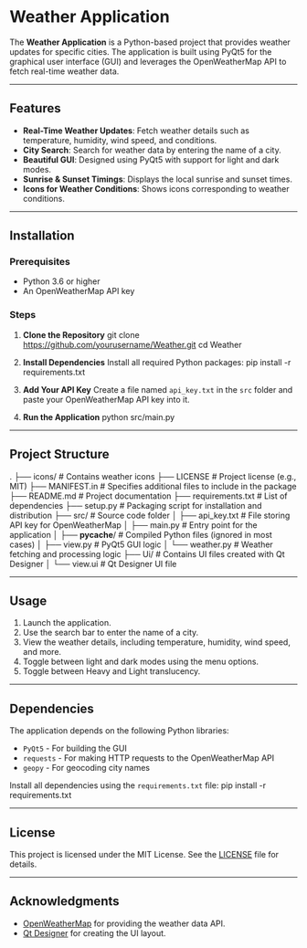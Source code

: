 # Weather Application

The **Weather Application** is a Python-based project that provides weather updates for specific cities. The application is built using PyQt5 for the graphical user interface (GUI) and leverages the OpenWeatherMap API to fetch real-time weather data.

---

## Features

- **Real-Time Weather Updates**: Fetch weather details such as temperature, humidity, wind speed, and conditions.
- **City Search**: Search for weather data by entering the name of a city.
- **Beautiful GUI**: Designed using PyQt5 with support for light and dark modes.
- **Sunrise & Sunset Timings**: Displays the local sunrise and sunset times.
- **Icons for Weather Conditions**: Shows icons corresponding to weather conditions.

---

## Installation

### Prerequisites

- Python 3.6 or higher
- An OpenWeatherMap API key

### Steps

1. **Clone the Repository**
   git clone https://github.com/yourusername/Weather.git
   cd Weather
   

2. **Install Dependencies**
   Install all required Python packages:
   pip install -r requirements.txt
   

3. **Add Your API Key**
   Create a file named `api_key.txt` in the `src` folder and paste your OpenWeatherMap API key into it.

4. **Run the Application**
   python src/main.py

---

## Project Structure

.
├── icons/               # Contains weather icons
├── LICENSE              # Project license (e.g., MIT)
├── MANIFEST.in          # Specifies additional files to include in the package
├── README.md            # Project documentation
├── requirements.txt     # List of dependencies
├── setup.py             # Packaging script for installation and distribution
├── src/                 # Source code folder
│   ├── api_key.txt      # File storing API key for OpenWeatherMap
│   ├── main.py          # Entry point for the application
│   ├── __pycache__/     # Compiled Python files (ignored in most cases)
│   ├── view.py          # PyQt5 GUI logic
│   └── weather.py       # Weather fetching and processing logic
├── Ui/                  # Contains UI files created with Qt Designer
│   └── view.ui          # Qt Designer UI file


---

## Usage

1. Launch the application.
2. Use the search bar to enter the name of a city.
3. View the weather details, including temperature, humidity, wind speed, and more.
4. Toggle between light and dark modes using the menu options.
5. Toggle between Heavy and Light translucency.

---

## Dependencies

The application depends on the following Python libraries:

- `PyQt5` - For building the GUI
- `requests` - For making HTTP requests to the OpenWeatherMap API
- `geopy` - For geocoding city names

Install all dependencies using the `requirements.txt` file:
    pip install -r requirements.txt


---

## License

This project is licensed under the MIT License. See the [LICENSE](LICENSE) file for details.

---

## Acknowledgments

- [OpenWeatherMap](https://openweathermap.org/) for providing the weather data API.
- [Qt Designer](https://doc.qt.io/qt-5/qtdesigner-manual.html) for creating the UI layout.



